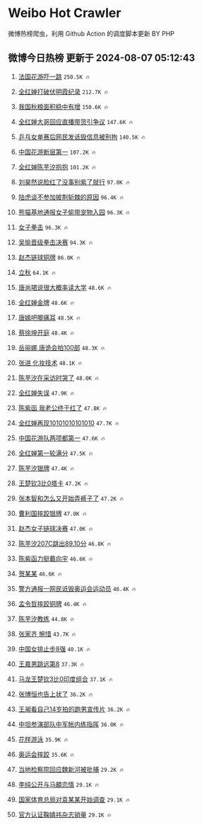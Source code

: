 # Weibo Hot Crawler 



微博热榜爬虫，利用 Github Action 的调度脚本更新 BY PHP 


## 微博今日热榜 更新于 2024-08-07 05:12:43 
1. [法国花游吓一跳](https://s.weibo.com/weibo?q=%E6%B3%95%E5%9B%BD%E8%8A%B1%E6%B8%B8%E5%90%93%E4%B8%80%E8%B7%B3&t=31&band_rank=1&Refer=top) `250.5K 🔥` 

1. [全红婵打破伏明霞纪录](https://s.weibo.com/weibo?q=%23%E5%85%A8%E7%BA%A2%E5%A9%B5%E6%89%93%E7%A0%B4%E4%BC%8F%E6%98%8E%E9%9C%9E%E7%BA%AA%E5%BD%95%23&t=31&band_rank=2&Refer=top) `212.7K 🔥` 

1. [我国秋粮面积稳中有增](https://s.weibo.com/weibo?q=%23%E6%88%91%E5%9B%BD%E7%A7%8B%E7%B2%AE%E9%9D%A2%E7%A7%AF%E7%A8%B3%E4%B8%AD%E6%9C%89%E5%A2%9E%23&t=31&band_rank=3&Refer=top) `150.6K 🔥` 

1. [全红婵大哥回应直播带货引争议](https://s.weibo.com/weibo?q=%23%E5%85%A8%E7%BA%A2%E5%A9%B5%E5%A4%A7%E5%93%A5%E5%9B%9E%E5%BA%94%E7%9B%B4%E6%92%AD%E5%B8%A6%E8%B4%A7%E5%BC%95%E4%BA%89%E8%AE%AE%23&t=31&band_rank=4&Refer=top) `147.6K 🔥` 

1. [乒乓女单赛后网民发诋毁信息被刑拘](https://s.weibo.com/weibo?q=%23%E4%B9%92%E4%B9%93%E5%A5%B3%E5%8D%95%E8%B5%9B%E5%90%8E%E7%BD%91%E6%B0%91%E5%8F%91%E8%AF%8B%E6%AF%81%E4%BF%A1%E6%81%AF%E8%A2%AB%E5%88%91%E6%8B%98%23&t=31&band_rank=5&Refer=top) `140.5K 🔥` 

1. [中国花游断层第一](https://s.weibo.com/weibo?q=%23%E4%B8%AD%E5%9B%BD%E8%8A%B1%E6%B8%B8%E6%96%AD%E5%B1%82%E7%AC%AC%E4%B8%80%23&t=31&band_rank=6&Refer=top) `107.2K 🔥` 

1. [全红婵陈芋汐抱抱](https://s.weibo.com/weibo?q=%23%E5%85%A8%E7%BA%A2%E5%A9%B5%E9%99%88%E8%8A%8B%E6%B1%90%E6%8A%B1%E6%8A%B1%23&t=31&band_rank=7&Refer=top) `101.2K 🔥` 

1. [刘昊然说脸红了没事别紫了就行](https://s.weibo.com/weibo?q=%23%E5%88%98%E6%98%8A%E7%84%B6%E8%AF%B4%E8%84%B8%E7%BA%A2%E4%BA%86%E6%B2%A1%E4%BA%8B%E5%88%AB%E7%B4%AB%E4%BA%86%E5%B0%B1%E8%A1%8C%23&t=31&band_rank=8&Refer=top) `97.0K 🔥` 

1. [陆虎谈不参加披荆斩棘的原因](https://s.weibo.com/weibo?q=%E9%99%86%E8%99%8E%E8%B0%88%E4%B8%8D%E5%8F%82%E5%8A%A0%E6%8A%AB%E8%8D%86%E6%96%A9%E6%A3%98%E7%9A%84%E5%8E%9F%E5%9B%A0&t=31&band_rank=9&Refer=top) `96.4K 🔥` 

1. [熊猫基地通报女子偷带宠物入园](https://s.weibo.com/weibo?q=%23%E7%86%8A%E7%8C%AB%E5%9F%BA%E5%9C%B0%E9%80%9A%E6%8A%A5%E5%A5%B3%E5%AD%90%E5%81%B7%E5%B8%A6%E5%AE%A0%E7%89%A9%E5%85%A5%E5%9B%AD%23&t=31&band_rank=10&Refer=top) `96.3K 🔥` 

1. [女子拳击](https://s.weibo.com/weibo?q=%E5%A5%B3%E5%AD%90%E6%8B%B3%E5%87%BB&t=31&band_rank=11&Refer=top) `96.3K 🔥` 

1. [吴愉晋级拳击决赛](https://s.weibo.com/weibo?q=%23%E5%90%B4%E6%84%89%E6%99%8B%E7%BA%A7%E6%8B%B3%E5%87%BB%E5%86%B3%E8%B5%9B%23&t=31&band_rank=12&Refer=top) `94.3K 🔥` 

1. [赵杰链球铜牌](https://s.weibo.com/weibo?q=%E8%B5%B5%E6%9D%B0%E9%93%BE%E7%90%83%E9%93%9C%E7%89%8C&t=31&band_rank=13&Refer=top) `86.0K 🔥` 

1. [立秋](https://s.weibo.com/weibo?q=%E7%AB%8B%E7%A7%8B&t=31&band_rank=14&Refer=top) `64.1K 🔥` 

1. [唐尚珺说很大概率读大学](https://s.weibo.com/weibo?q=%23%E5%94%90%E5%B0%9A%E7%8F%BA%E8%AF%B4%E5%BE%88%E5%A4%A7%E6%A6%82%E7%8E%87%E8%AF%BB%E5%A4%A7%E5%AD%A6%23&t=31&band_rank=15&Refer=top) `48.6K 🔥` 

1. [全红婵金牌](https://s.weibo.com/weibo?q=%23%E5%85%A8%E7%BA%A2%E5%A9%B5%E9%87%91%E7%89%8C%23&t=31&band_rank=16&Refer=top) `48.6K 🔥` 

1. [唐嫣吧唧痛耳](https://s.weibo.com/weibo?q=%E5%94%90%E5%AB%A3%E5%90%A7%E5%94%A7%E7%97%9B%E8%80%B3&t=31&band_rank=17&Refer=top) `48.5K 🔥` 

1. [蔡徐坤开庭](https://s.weibo.com/weibo?q=%23%E8%94%A1%E5%BE%90%E5%9D%A4%E5%BC%80%E5%BA%AD%23&t=31&band_rank=18&Refer=top) `48.4K 🔥` 

1. [岳丽娜 唐诡会拍100部](https://s.weibo.com/weibo?q=%E5%B2%B3%E4%B8%BD%E5%A8%9C%20%E5%94%90%E8%AF%A1%E4%BC%9A%E6%8B%8D100%E9%83%A8&t=31&band_rank=19&Refer=top) `48.3K 🔥` 

1. [张进 化妆技术](https://s.weibo.com/weibo?q=%E5%BC%A0%E8%BF%9B%20%E5%8C%96%E5%A6%86%E6%8A%80%E6%9C%AF&t=31&band_rank=20&Refer=top) `48.1K 🔥` 

1. [陈芋汐在采访时哭了](https://s.weibo.com/weibo?q=%23%E9%99%88%E8%8A%8B%E6%B1%90%E5%9C%A8%E9%87%87%E8%AE%BF%E6%97%B6%E5%93%AD%E4%BA%86%23&t=31&band_rank=21&Refer=top) `48.0K 🔥` 

1. [全红婵失误](https://s.weibo.com/weibo?q=%E5%85%A8%E7%BA%A2%E5%A9%B5%E5%A4%B1%E8%AF%AF&t=31&band_rank=22&Refer=top) `47.9K 🔥` 

1. [陈紫函 我老公终于红了](https://s.weibo.com/weibo?q=%E9%99%88%E7%B4%AB%E5%87%BD%20%E6%88%91%E8%80%81%E5%85%AC%E7%BB%88%E4%BA%8E%E7%BA%A2%E4%BA%86&t=31&band_rank=23&Refer=top) `47.8K 🔥` 

1. [全红婵再现10101010101010](https://s.weibo.com/weibo?q=%23%E5%85%A8%E7%BA%A2%E5%A9%B5%E5%86%8D%E7%8E%B010101010101010%23&t=31&band_rank=24&Refer=top) `47.7K 🔥` 

1. [中国花游队两项都第一](https://s.weibo.com/weibo?q=%23%E4%B8%AD%E5%9B%BD%E8%8A%B1%E6%B8%B8%E9%98%9F%E4%B8%A4%E9%A1%B9%E9%83%BD%E7%AC%AC%E4%B8%80%23&t=31&band_rank=25&Refer=top) `47.6K 🔥` 

1. [全红婵第一轮满分](https://s.weibo.com/weibo?q=%23%E5%85%A8%E7%BA%A2%E5%A9%B5%E7%AC%AC%E4%B8%80%E8%BD%AE%E6%BB%A1%E5%88%86%23&t=31&band_rank=26&Refer=top) `47.5K 🔥` 

1. [陈芋汐银牌](https://s.weibo.com/weibo?q=%23%E9%99%88%E8%8A%8B%E6%B1%90%E9%93%B6%E7%89%8C%23&t=31&band_rank=27&Refer=top) `47.4K 🔥` 

1. [王楚钦3比0塔卡](https://s.weibo.com/weibo?q=%23%E7%8E%8B%E6%A5%9A%E9%92%A63%E6%AF%940%E5%A1%94%E5%8D%A1%23&t=31&band_rank=28&Refer=top) `47.2K 🔥` 

1. [张本智和怎么又开始弄裤子了](https://s.weibo.com/weibo?q=%23%E5%BC%A0%E6%9C%AC%E6%99%BA%E5%92%8C%E6%80%8E%E4%B9%88%E5%8F%88%E5%BC%80%E5%A7%8B%E5%BC%84%E8%A3%A4%E5%AD%90%E4%BA%86%23&t=31&band_rank=29&Refer=top) `47.2K 🔥` 

1. [曹利国摔跤银牌](https://s.weibo.com/weibo?q=%23%E6%9B%B9%E5%88%A9%E5%9B%BD%E6%91%94%E8%B7%A4%E9%93%B6%E7%89%8C%23&t=31&band_rank=30&Refer=top) `47.0K 🔥` 

1. [赵杰女子链球决赛](https://s.weibo.com/weibo?q=%E8%B5%B5%E6%9D%B0%E5%A5%B3%E5%AD%90%E9%93%BE%E7%90%83%E5%86%B3%E8%B5%9B&t=31&band_rank=31&Refer=top) `47.0K 🔥` 

1. [陈芋汐207C跳出89.10分](https://s.weibo.com/weibo?q=%23%E9%99%88%E8%8A%8B%E6%B1%90207C%E8%B7%B3%E5%87%BA89.10%E5%88%86%23&t=31&band_rank=32&Refer=top) `46.8K 🔥` 

1. [陈紫函力挺戴向宇](https://s.weibo.com/weibo?q=%23%E9%99%88%E7%B4%AB%E5%87%BD%E5%8A%9B%E6%8C%BA%E6%88%B4%E5%90%91%E5%AE%87%23&t=31&band_rank=33&Refer=top) `46.6K 🔥` 

1. [贺某某](https://s.weibo.com/weibo?q=%E8%B4%BA%E6%9F%90%E6%9F%90&t=31&band_rank=34&Refer=top) `46.6K 🔥` 

1. [警方通报一网民诋毁奥运会运动员](https://s.weibo.com/weibo?q=%23%E8%AD%A6%E6%96%B9%E9%80%9A%E6%8A%A5%E4%B8%80%E7%BD%91%E6%B0%91%E8%AF%8B%E6%AF%81%E5%A5%A5%E8%BF%90%E4%BC%9A%E8%BF%90%E5%8A%A8%E5%91%98%23&t=31&band_rank=35&Refer=top) `46.4K 🔥` 

1. [孟令哲摔跤铜牌](https://s.weibo.com/weibo?q=%23%E5%AD%9F%E4%BB%A4%E5%93%B2%E6%91%94%E8%B7%A4%E9%93%9C%E7%89%8C%23&t=31&band_rank=36&Refer=top) `46.4K 🔥` 

1. [陈芋汐教练](https://s.weibo.com/weibo?q=%E9%99%88%E8%8A%8B%E6%B1%90%E6%95%99%E7%BB%83&t=31&band_rank=37&Refer=top) `44.8K 🔥` 

1. [张家齐 惋惜](https://s.weibo.com/weibo?q=%E5%BC%A0%E5%AE%B6%E9%BD%90%20%E6%83%8B%E6%83%9C&t=31&band_rank=38&Refer=top) `43.7K 🔥` 

1. [中国女排止步8强](https://s.weibo.com/weibo?q=%23%E4%B8%AD%E5%9B%BD%E5%A5%B3%E6%8E%92%E6%AD%A2%E6%AD%A58%E5%BC%BA%23&t=31&band_rank=39&Refer=top) `40.1K 🔥` 

1. [王嘉男跳远第8](https://s.weibo.com/weibo?q=%23%E7%8E%8B%E5%98%89%E7%94%B7%E8%B7%B3%E8%BF%9C%E7%AC%AC8%23&t=31&band_rank=40&Refer=top) `37.3K 🔥` 

1. [马龙王楚钦3比0印度组合](https://s.weibo.com/weibo?q=%23%E9%A9%AC%E9%BE%99%E7%8E%8B%E6%A5%9A%E9%92%A63%E6%AF%940%E5%8D%B0%E5%BA%A6%E7%BB%84%E5%90%88%23&t=31&band_rank=41&Refer=top) `37.1K 🔥` 

1. [张博恒也告上状了](https://s.weibo.com/weibo?q=%E5%BC%A0%E5%8D%9A%E6%81%92%E4%B9%9F%E5%91%8A%E4%B8%8A%E7%8A%B6%E4%BA%86&t=31&band_rank=42&Refer=top) `36.2K 🔥` 

1. [王昶看自己14岁拍的跑男宣传片](https://s.weibo.com/weibo?q=%23%E7%8E%8B%E6%98%B6%E7%9C%8B%E8%87%AA%E5%B7%B114%E5%B2%81%E6%8B%8D%E7%9A%84%E8%B7%91%E7%94%B7%E5%AE%A3%E4%BC%A0%E7%89%87%23&t=31&band_rank=43&Refer=top) `36.2K 🔥` 

1. [中坦参演部队中军帐内练指挥](https://s.weibo.com/weibo?q=%23%E4%B8%AD%E5%9D%A6%E5%8F%82%E6%BC%94%E9%83%A8%E9%98%9F%E4%B8%AD%E5%86%9B%E5%B8%90%E5%86%85%E7%BB%83%E6%8C%87%E6%8C%A5%23&t=31&band_rank=44&Refer=top) `36.0K 🔥` 

1. [花样游泳](https://s.weibo.com/weibo?q=%E8%8A%B1%E6%A0%B7%E6%B8%B8%E6%B3%B3&t=31&band_rank=45&Refer=top) `35.9K 🔥` 

1. [奥运会摔跤](https://s.weibo.com/weibo?q=%23%E5%A5%A5%E8%BF%90%E4%BC%9A%E6%91%94%E8%B7%A4%23&t=31&band_rank=46&Refer=top) `35.6K 🔥` 

1. [当地检察院回应魏新河被批捕](https://s.weibo.com/weibo?q=%23%E5%BD%93%E5%9C%B0%E6%A3%80%E5%AF%9F%E9%99%A2%E5%9B%9E%E5%BA%94%E9%AD%8F%E6%96%B0%E6%B2%B3%E8%A2%AB%E6%89%B9%E6%8D%95%23&t=31&band_rank=47&Refer=top) `29.2K 🔥` 

1. [李纯公开与马頔恋情](https://s.weibo.com/weibo?q=%23%E6%9D%8E%E7%BA%AF%E5%85%AC%E5%BC%80%E4%B8%8E%E9%A9%AC%E9%A0%94%E6%81%8B%E6%83%85%23&t=31&band_rank=48&Refer=top) `29.1K 🔥` 

1. [国家体育总局对袁某某开始调查](https://s.weibo.com/weibo?q=%23%E5%9B%BD%E5%AE%B6%E4%BD%93%E8%82%B2%E6%80%BB%E5%B1%80%E5%AF%B9%E8%A2%81%E6%9F%90%E6%9F%90%E5%BC%80%E5%A7%8B%E8%B0%83%E6%9F%A5%23&t=31&band_rank=49&Refer=top) `29.1K 🔥` 

1. [官方认证鞠婧祎杂志销量](https://s.weibo.com/weibo?q=%23%E5%AE%98%E6%96%B9%E8%AE%A4%E8%AF%81%E9%9E%A0%E5%A9%A7%E7%A5%8E%E6%9D%82%E5%BF%97%E9%94%80%E9%87%8F%23&t=31&band_rank=50&Refer=top) `29.1K 🔥` 

